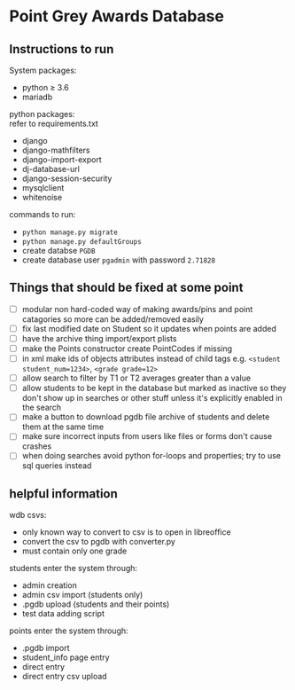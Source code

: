 # Point Grey Awards Database

## Instructions to run

System packages:

* python ≥ 3.6
* mariadb

python packages:  
refer to requirements.txt
* django
* django-mathfilters
* django-import-export
* dj-database-url
* django-session-security
* mysqlclient
* whitenoise

commands to run:
* `python manage.py migrate`
* `python manage.py defaultGroups`
* create databse `PGDB`
* create database user `pgadmin` with password `2.71828`

## Things that should be fixed at some point

- [ ] modular non hard-coded way of making awards/pins and point catagories so more can be added/removed easily
- [ ] fix last modified date on Student so it updates when points are added
- [ ] have the archive thing import/export plists
- [ ] make the Points constructor create PointCodes if missing
- [ ] in xml make ids of objects attributes instead of child tags e.g. `<student student_num=1234>`, `<grade grade=12>`
- [ ] allow search to filter by T1 or T2 averages greater than a value
- [ ] allow students to be kept in the database but marked as inactive so they don't show up in searches or other stuff unless it's explicitly enabled in the search
- [ ] make a button to download pgdb file archive of students and delete them at the same time
- [ ] make sure incorrect inputs from users like files or forms don't cause crashes
- [ ] when doing searches avoid python for-loops and properties; try to use sql queries instead

## helpful information

wdb csvs:

* only known way to convert to csv is to open in libreoffice
* convert the csv to pgdb with converter.py
* must contain only one grade

students enter the system through:

* admin creation
* admin csv import (students only)
* .pgdb upload (students and their points)
* test data adding script

points enter the system through:

* .pgdb import
* student_info page entry
* direct entry
* direct entry csv upload

